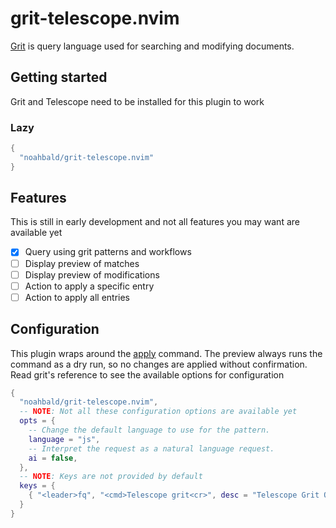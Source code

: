 # grit-telescope.nvim

[Grit](https://github.com/getgrit/gritql) is query language used for searching and modifying documents.

## Getting started

Grit and Telescope need to be installed for this plugin to work

### Lazy

```lua
{
  "noahbald/grit-telescope.nvim"
}
```

## Features

This is still in early development and not all features you may want are available yet

- [x] Query using grit patterns and workflows
- [ ] Display preview of matches
- [ ] Display preview of modifications
- [ ] Action to apply a specific entry
- [ ] Action to apply all entries

## Configuration

This plugin wraps around the [apply](https://docs.grit.io/cli/reference#grit-apply) command. The preview always runs the command as a dry run, so no changes are applied without confirmation.
Read grit's reference to see the available options for configuration

```lua
{
  "noahbald/grit-telescope.nvim",
  -- NOTE: Not all these configuration options are available yet
  opts = {
    -- Change the default language to use for the pattern.
    language = "js",
    -- Interpret the request as a natural language request.
    ai = false,
  },
  -- NOTE: Keys are not provided by default
  keys = {
    { "<leader>fq", "<cmd>Telescope grit<cr>", desc = "Telescope Grit Query" },
  }
}
```
